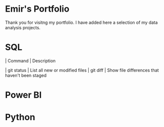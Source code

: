 # Emir's Portfolio

Thank you for visitng my portfolio. 
I have added here a selection of my data analysis projects.

# SQL
| Command | Description 

| git status | List all new or modified files 
| git diff | Show file differences that haven't been staged 

# Power BI

# Python
